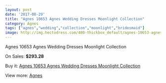 ```yaml
---
layout: post
date: '2017-08-29'
title: "Agnes 10653 Agnes Wedding Dresses Moonlight Collection"
category: Agnes
tags: ["agnes","wedding","collection","moonlight","bridesmaid"]
image: http://img.hectodress.com/480-thickbox_default/agnes-10653-agnes-wedding-dresses-moonlight-collection.jpg
---
```

Agnes 10653 Agnes Wedding Dresses Moonlight Collection

On Sales: **$293.28**
<a href="https://www.hectodress.com/agnes/287-agnes-10653-agnes-wedding-dresses-moonlight-collection.html"><amp-img layout="responsive" width="600" height="600" src="//img.hectodress.com/480-thickbox_default/agnes-10653-agnes-wedding-dresses-moonlight-collection.jpg" alt="Agnes 10653 Agnes Wedding Dresses Moonlight Collection 0" /></a>
<a href="https://www.hectodress.com/agnes/287-agnes-10653-agnes-wedding-dresses-moonlight-collection.html"><amp-img layout="responsive" width="600" height="600" src="//img.hectodress.com/481-thickbox_default/agnes-10653-agnes-wedding-dresses-moonlight-collection.jpg" alt="Agnes 10653 Agnes Wedding Dresses Moonlight Collection 1" /></a>

Buy it: [Agnes 10653 Agnes Wedding Dresses Moonlight Collection](https://www.hectodress.com/agnes/287-agnes-10653-agnes-wedding-dresses-moonlight-collection.html "Agnes 10653 Agnes Wedding Dresses Moonlight Collection")

View more: [Agnes](https://www.hectodress.com/6-agnes "Agnes")